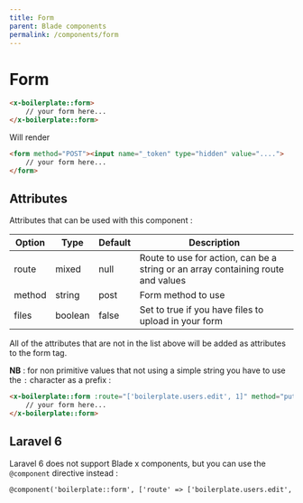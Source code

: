 ```yaml
---
title: Form
parent: Blade components
permalink: /components/form
---
```


# Form

```html
<x-boilerplate::form>
    // your form here...
</x-boilerplate::form>
```

Will render

```html
<form method="POST"><input name="_token" type="hidden" value="....">
    // your form here...
</form>
```

## Attributes

Attributes that can be used with this component :

| Option | Type | Default | Description |
| --- | --- | --- | --- |
| route | mixed | null | Route to use for action, can be a string or an array containing route and values |
| method | string | post | Form method to use |
| files | boolean | false | Set to true if you have files to upload in your form |

All of the attributes that are not in the list above will be added as attributes to the form tag.

**NB** : for non primitive values that not using a simple string you have to use the `:` character as a prefix :

```html
<x-boilerplate::form :route="['boilerplate.users.edit', 1]" method="put" files>
    // your form here...
</x-boilerplate::form>
```

## Laravel 6

Laravel 6 does not support Blade x components, but you can use the `@component` directive instead :

```html
@component('boilerplate::form', ['route' => ['boilerplate.users.edit', 1], 'method' => 'put', 'files' => true]) @endcomponent
```

